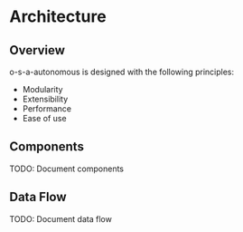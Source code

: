 # Architecture

## Overview

o-s-a-autonomous is designed with the following principles:

- Modularity
- Extensibility
- Performance
- Ease of use

## Components

TODO: Document components

## Data Flow

TODO: Document data flow
